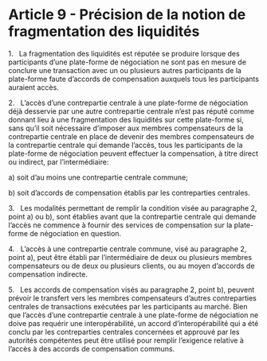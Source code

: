 # Article 9 - Précision de la notion de fragmentation des liquidités


1.   La fragmentation des liquidités est réputée se produire lorsque des participants d’une plate-forme de négociation ne sont pas en mesure de conclure une transaction avec un ou plusieurs autres participants de la plate-forme faute d’accords de compensation auxquels tous les participants auraient accès.

2.   L’accès d’une contrepartie centrale à une plate-forme de négociation déjà desservie par une autre contrepartie centrale n’est pas réputé comme donnant lieu à une fragmentation des liquidités sur cette plate-forme si, sans qu’il soit nécessaire d’imposer aux membres compensateurs de la contrepartie centrale en place de devenir des membres compensateurs de la contrepartie centrale qui demande l’accès, tous les participants de la plate-forme de négociation peuvent effectuer la compensation, à titre direct ou indirect, par l’intermédiaire:

a) soit d’au moins une contrepartie centrale commune;

b) soit d’accords de compensation établis par les contreparties centrales.

3.   Les modalités permettant de remplir la condition visée au paragraphe 2, point a) ou b), sont établies avant que la contrepartie centrale qui demande l’accès ne commence à fournir des services de compensation sur la plate-forme de négociation en question.

4.   L’accès à une contrepartie centrale commune, visé au paragraphe 2, point a), peut être établi par l’intermédiaire de deux ou plusieurs membres compensateurs ou de deux ou plusieurs clients, ou au moyen d’accords de compensation indirecte.

5.   Les accords de compensation visés au paragraphe 2, point b), peuvent prévoir le transfert vers les membres compensateurs d’autres contreparties centrales de transactions exécutées par les participants au marché. Bien que l’accès d’une contrepartie centrale à une plate-forme de négociation ne doive pas requérir une interopérabilité, un accord d’interopérabilité qui a été conclu par les contreparties centrales concernées et approuvé par les autorités compétentes peut être utilisé pour remplir l’exigence relative à l’accès à des accords de compensation communs.
